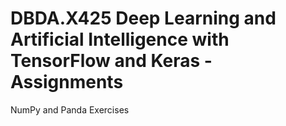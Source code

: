 # DBDA.X425 Deep Learning and Artificial Intelligence with TensorFlow and Keras - Assignments
NumPy  and Panda Exercises
